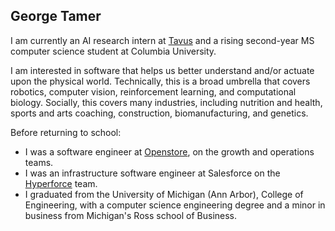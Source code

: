 ## George Tamer

I am currently an AI research intern at [Tavus](https://tavus.io/developer) and a rising second-year MS computer science student at Columbia University.

I am interested in software that helps us better understand and/or actuate upon the physical world. Technically, this is a broad umbrella that covers robotics, computer vision, reinforcement learning, and computational biology. Socially, this covers many industries, including nutrition and health, sports and arts coaching, construction, biomanufacturing, and genetics.

Before returning to school:

- I was a software engineer at [Openstore](https://open.store/), on the growth and operations teams.
- I was an infrastructure software engineer at Salesforce on the [Hyperforce](https://www.salesforce.com/platform/public-cloud-infrastructure/) team.
- I graduated from the University of Michigan (Ann Arbor), College of Engineering, with a computer science engineering degree and a minor in business from Michigan's Ross school of Business.
